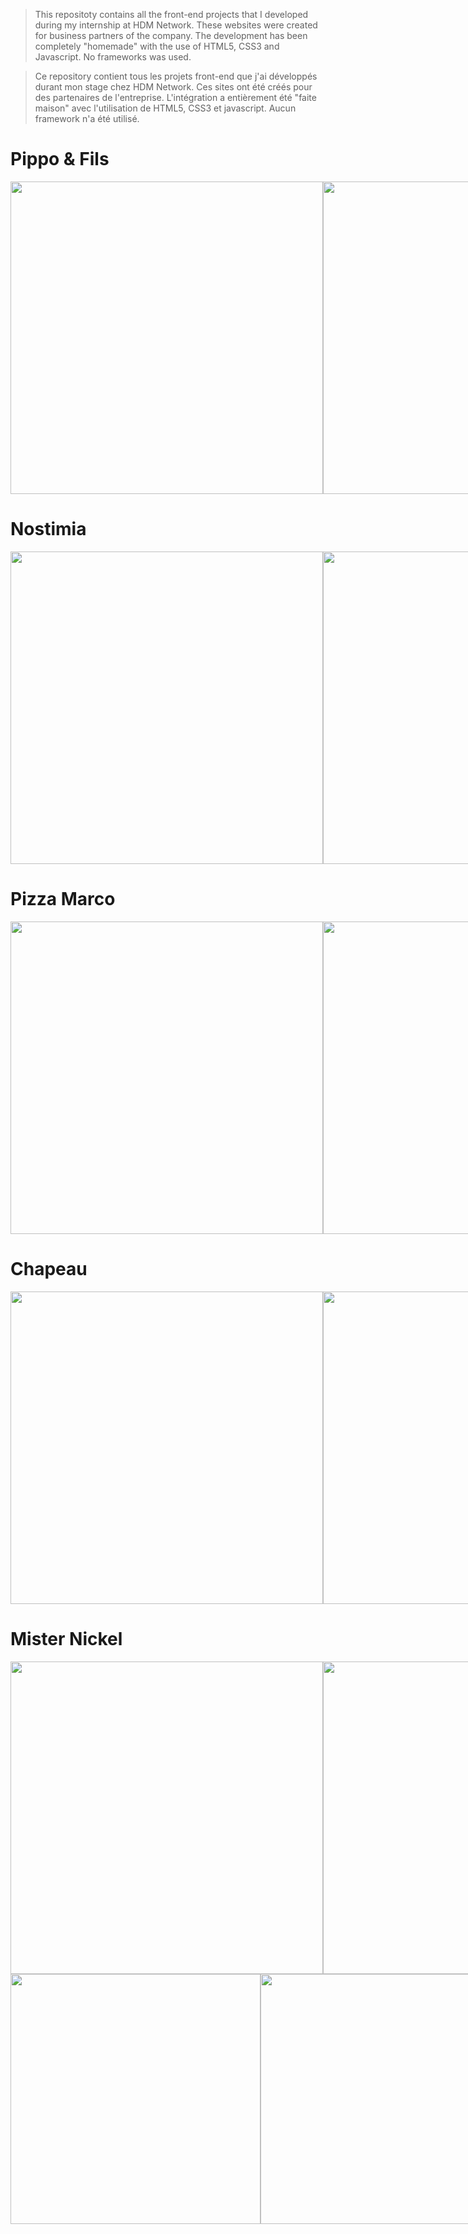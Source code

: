 > This repositoty contains all the front-end projects that I developed during my internship at HDM Network.
> These websites were created for business partners of the company.
> The development has been completely "homemade" with the use of HTML5, CSS3 and Javascript. No frameworks was used.


> Ce repository contient tous les projets front-end que j'ai développés durant mon stage chez HDM Network.
> Ces sites ont été créés pour des partenaires de l'entreprise. 
> L'intégration a entièrement été "faite maison" avec l'utilisation de HTML5, CSS3 et javascript. Aucun framework n'a été utilisé.


# Pippo & Fils 

<div style="display: flex;">
  <img src="https://user-images.githubusercontent.com/75724762/124477976-f897b900-dda4-11eb-8b79-4ec00a3ac02d.png" height="500" />
  <img src="https://user-images.githubusercontent.com/75724762/124477964-f46b9b80-dda4-11eb-9b38-23dd1fc383c3.png" height="500"/>
</div>

# Nostimia

<div style="display: flex;">
  <img src="https://user-images.githubusercontent.com/75724762/124478056-0d744c80-dda5-11eb-8c2f-ed2e62b6739c.png" height="500" />
  <img src="https://user-images.githubusercontent.com/75724762/124478075-1402c400-dda5-11eb-968f-748e0451683e.png" height="500"/>
</div>

# Pizza Marco

<div style="display: flex;">
  <img src="https://user-images.githubusercontent.com/75724762/124478109-1ebd5900-dda5-11eb-8d45-8e7bd57fe1f1.png" height="500" />
  <img src="https://user-images.githubusercontent.com/75724762/124478117-2250e000-dda5-11eb-943d-ac5b2cf91f76.png" height="500"/>
</div>

# Chapeau 

<div style="display: flex;">
  <img src="https://user-images.githubusercontent.com/75724762/124478133-2977ee00-dda5-11eb-8dba-7a6e613664b1.png" height="500" />
  <img src="https://user-images.githubusercontent.com/75724762/124478142-2bda4800-dda5-11eb-8b7f-1332ea7d716c.png" height="500"/>
</div>

# Mister Nickel

<div style="display: flex;">
  <img src="https://user-images.githubusercontent.com/75724762/124478196-3d235480-dda5-11eb-8177-0248712d31cf.png" height="500" />
  <img src="https://user-images.githubusercontent.com/75724762/124478211-414f7200-dda5-11eb-83a3-d644909b4da1.png" height="500" />
</div>

<div style="display: flex;">
  <img src="https://user-images.githubusercontent.com/75724762/124478202-3eed1800-dda5-11eb-94a3-c25f3d8286d4.png" height="400"/>
  <img src="https://user-images.githubusercontent.com/75724762/124478217-43193580-dda5-11eb-8bdf-31e329bb3e15.png" height="400"/>
</div>
